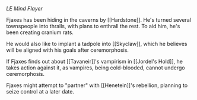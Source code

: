 *LE Mind Flayer*

Fjaxes has been hiding in the caverns by [[Hardstone]]. He's turned several townspeople into thralls, with plans to enthrall the rest. To aid him, he's been creating cranium rats.

He would also like to implant a tadpole into [[Skyclaw]], which he believes will be aligned with his goals after ceremorphosis.

If Fjaxes finds out about [[Tavaneir]]'s vampirism in [[Jordel's Hold]], he takes action against it, as vampires, being cold-blooded, cannot undergo ceremorphosis.

Fjaxes might attempt to "partner" with [[Henetein]]'s rebellion, planning to seize control at a later date.
